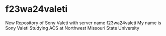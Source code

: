 # f23wa24valeti

New Repository of Sony Valeti with server name f23wa24valeti
My name is Sony Valeti Studying ACS at Northwest Missouri State University
